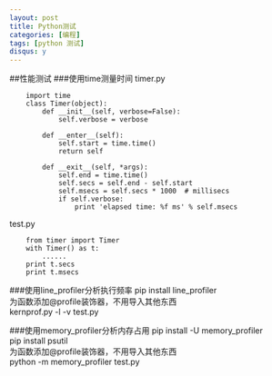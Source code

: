 ```yaml
---
layout: post
title: Python测试
categories: [编程]
tags: [python 测试]
disqus: y
---
```

##性能测试
###使用time测量时间
timer.py

        import time
        class Timer(object):
            def __init__(self, verbose=False):
                self.verbose = verbose

            def __enter__(self):
                self.start = time.time()
                return self

            def __exit__(self, *args):
                self.end = time.time()
                self.secs = self.end - self.start
                self.msecs = self.secs * 1000  # millisecs
                if self.verbose:
                    print 'elapsed time: %f ms' % self.msecs

test.py

        from timer import Timer
        with Timer() as t:
            ......
        print t.secs
        print t.msecs

###使用line_profiler分析执行频率
pip install line_profiler     
为函数添加@profile装饰器，不用导入其他东西      
kernprof.py -l -v test.py      


###使用memory_profiler分析内存占用
pip install -U memory\_profiler     
pip install psutil    
为函数添加@profile装饰器，不用导入其他东西      
python -m memory\_profiler test.py     


